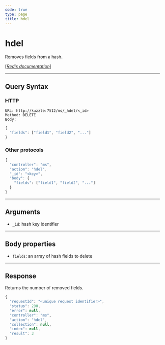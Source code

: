 ```yaml
---
code: true
type: page
title: hdel
---
```


# hdel



Removes fields from a hash.

[[_Redis documentation_]](https://redis.io/commands/hdel)

---

## Query Syntax

### HTTP

```http
URL: http://kuzzle:7512/ms/_hdel/<_id>
Method: DELETE
Body:
```

```js
{
  "fields": ["field1", "field2", "..."]
}
```

### Other protocols

```js
{
  "controller": "ms",
  "action": "hdel",
  "_id": "<key>",
  "body": {
    "fields": ["field1", "field2", "..."]
  }
}
```

---

## Arguments

- `_id`: hash key identifier

---

## Body properties

- `fields`: an array of hash fields to delete

---

## Response

Returns the number of removed fields.

```js
{
  "requestId": "<unique request identifier>",
  "status": 200,
  "error": null,
  "controller": "ms",
  "action": "hdel",
  "collection": null,
  "index": null,
  "result": 3
}
```
